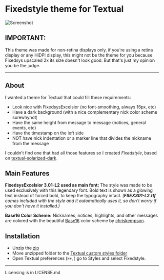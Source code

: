 # Fixedstyle theme for Textual
![Screenshot](http://i.imgur.com/QMoncOL.png)

## IMPORTANT:
This theme was made for non-retina displays only, if you're using a retina display or any HiDPI display, this might not be the theme for you because Fixedsys upscaled 2x its size doesn't look good. But that's just my opinion you be the judge.

---

## About
I wanted a theme for Textual that could fill these requirements:
* Look nice with FixedsysExcelsior (no font-smoothing, always 16px, etc)
* Have a dark background (with a nice complementary nick color scheme surewhynot)
* Have the same height from message to message (notices, general events, etc)
* Have the timestamp on the left side
* NOT have nick indentation or a marker line that divides the nickname from the message

I couldn't find one that had all those features so I created *Fixedstyle*, based on [textual-solarized-dark](https://github.com/Xorcode/textual-solarized-dark).

## Main Features
**FixedsysExcelsior 3.01-L2 used as main font:**
The style was made to be used exclusively with this legendary font. Bold text is shown as a glowing text instead of forced bold, to keep the typography intact. *(__FSEX301-L2.ttf__ comes included with the style and it automatically uses it, so don't worry if you don't have it installed.)*

**Base16 Color Scheme:**
Nicknames, notices, highlights, and other messages are colored with the beautiful [Base16](https://github.com/chriskempson/base16) color scheme by [chriskempson](https://github.com/chriskempson).

## Installation
* Unzip the [zip](https://github.com/iiiGerardoiii/Fixedstyle/archive/master.zip)
* Move unzipped folder to the [Textual custom styles folder](textual://custom-styles-folder)
* Open Textual preferences (`⌘+,`) go to Styles and select Fixedstyle.

---

Licensing is in LICENSE.md
